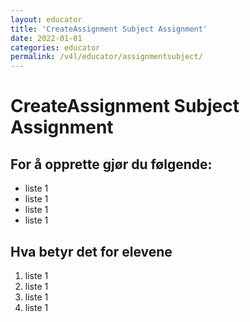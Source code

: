 ```yaml
---
layout: educator
title: 'CreateAssignment Subject Assignment'
date: 2022-01-01
categories: educator
permalink: /v4l/educator/assignmentsubject/
---
```


# CreateAssignment Subject Assignment

## For å opprette gjør du følgende:

- liste 1
- liste 1
- liste 1
- liste 1

## Hva betyr det for elevene

1. liste 1
2. liste 1
3. liste 1
4. liste 1

